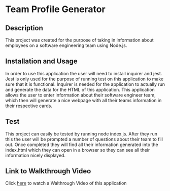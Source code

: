 # Team Profile Generator

## Description
This project was created for the purpose of taking in information about employees on a software engineering team using Node.js.

## Installation and Usage 
In order to use this application the user will need to install inquirer and jest. Jest is only used for the purpose of running test on this application to make sure that it is functional. Inquirer is needed for the application to actually run and generate the data for the HTML of this application. This application allows the user to enter information about their software engineer team, which then will generate a nice webpage with all their teams information in their respective cards. 

## Test 
This project can easily be tested by running node index.js. After they run this the user will be prompted a number of questions about their team to fill out. Once completed they will find all their information generated into the index.html which they can open in a browser so they can see all their information nicely displayed. 

## Link to Walkthrough Video
 Click [here](https://app.castify.com/view/d7e42442-33bb-41ff-ae7a-04e006c18b94) to watch a Walthrough Video of this application